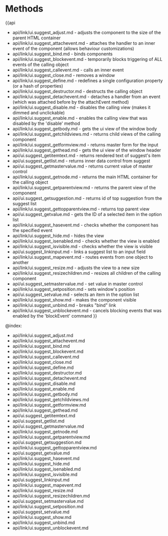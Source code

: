 Methods
=======

{{api
- api/link/ui.suggest_adjust.md - adjusts the component to the size of the parent HTML container
- api/link/ui.suggest_attachevent.md - attaches the handler to an inner event of the component (allows behaviour customizations)
- api/link/ui.suggest_bind.md - binds components
- api/link/ui.suggest_blockevent.md - temporarily blocks triggering of ALL events of the calling object
- api/link/ui.suggest_callevent.md - calls an inner event
- api/link/ui.suggest_close.md - removes a window
- api/link/ui.suggest_define.md - redefines a single configuration property (or a hash of properties)
- api/link/ui.suggest_destructor.md - destructs the calling object
- api/link/ui.suggest_detachevent.md - detaches a handler from an event (which was attached before by the attachEvent method)
- api/link/ui.suggest_disable.md - disables the calling view (makes it dimmed and unclickable)
- api/link/ui.suggest_enable.md - enables the calling view that was disabled by the 'disable' method
- api/link/ui.suggest_getbody.md - gets the ui view of the window body
- api/link/ui.suggest_getchildviews.md - returns child views of the calling component
- api/link/ui.suggest_getformview.md - returns master form for the input
- api/link/ui.suggest_gethead.md - gets the ui view of the window header
- api/ui.suggest_getitemtext.md - returns rendered text of suggest's item
- api/ui.suggest_getlist.md - returns inner data control from suggest
- api/ui.suggest_getmastervalue.md - returns current value of master control
- api/link/ui.suggest_getnode.md - returns the main HTML container for the calling object
- api/link/ui.suggest_getparentview.md - returns the parent view of the component
- api/ui.suggest_getsuggestion.md - returns id of top suggestion from the suggest list
- api/link/ui.suggest_gettopparentview.md - returns top parent view
- api/ui.suggest_getvalue.md - gets the ID of a selected item in the option list
- api/link/ui.suggest_hasevent.md - checks whether the component has the specified event
- api/link/ui.suggest_hide.md - hides the view
- api/link/ui.suggest_isenabled.md - checks whether the view is enabled
- api/link/ui.suggest_isvisible.md - checks whether the view is visible
- api/ui.suggest_linkinput.md - links a suggest list to an input field
- api/link/ui.suggest_mapevent.md - routes events from one object to another
- api/link/ui.suggest_resize.md - adjusts the view to a new size
- api/link/ui.suggest_resizechildren.md - resizes all children of the calling component
- api/ui.suggest_setmastervalue.md - set value in master control
- api/link/ui.suggest_setposition.md - sets window's position
- api/ui.suggest_setvalue.md - selects an item in the option list
- api/link/ui.suggest_show.md - makes the component visible
- api/link/ui.suggest_unbind.md - breaks "bind" link
- api/link/ui.suggest_unblockevent.md - cancels blocking events that was enabled by the 'blockEvent' command
}}

@index:
- api/link/ui.suggest_adjust.md
- api/link/ui.suggest_attachevent.md
- api/link/ui.suggest_bind.md
- api/link/ui.suggest_blockevent.md
- api/link/ui.suggest_callevent.md
- api/link/ui.suggest_close.md
- api/link/ui.suggest_define.md
- api/link/ui.suggest_destructor.md
- api/link/ui.suggest_detachevent.md
- api/link/ui.suggest_disable.md
- api/link/ui.suggest_enable.md
- api/link/ui.suggest_getbody.md
- api/link/ui.suggest_getchildviews.md
- api/link/ui.suggest_getformview.md
- api/link/ui.suggest_gethead.md
- api/ui.suggest_getitemtext.md
- api/ui.suggest_getlist.md
- api/ui.suggest_getmastervalue.md
- api/link/ui.suggest_getnode.md
- api/link/ui.suggest_getparentview.md
- api/ui.suggest_getsuggestion.md
- api/link/ui.suggest_gettopparentview.md
- api/ui.suggest_getvalue.md
- api/link/ui.suggest_hasevent.md
- api/link/ui.suggest_hide.md
- api/link/ui.suggest_isenabled.md
- api/link/ui.suggest_isvisible.md
- api/ui.suggest_linkinput.md
- api/link/ui.suggest_mapevent.md
- api/link/ui.suggest_resize.md
- api/link/ui.suggest_resizechildren.md
- api/ui.suggest_setmastervalue.md
- api/link/ui.suggest_setposition.md
- api/ui.suggest_setvalue.md
- api/link/ui.suggest_show.md
- api/link/ui.suggest_unbind.md
- api/link/ui.suggest_unblockevent.md


